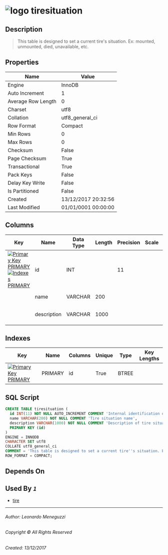 

# ![logo](../../../../../Images/table.svg) tiresituation

## <a name="#Description"></a>Description
> This table is designed to set a current tire's situation. Ex: mounted, unmounted, died, unavailable, etc.
## <a name="#Properties"></a>Properties
|Name|Value|
|---|---|
|Engine|InnoDB|
|Auto Increment|1|
|Average Row Length|0|
|Charset|utf8|
|Collation|utf8_general_ci|
|Row Format|Compact|
|Min Rows|0|
|Max Rows|0|
|Checksum|False|
|Page Checksum|True|
|Transactional|True|
|Pack Keys|False|
|Delay Key Write|False|
|Is Partitioned|False|
|Created|13/12/2017 20:32:56|
|Last Modified|01/01/0001 00:00:00|


## <a name="#Columns"></a>Columns
|Key|Name|Data Type|Length|Precision|Scale|Not Null|Auto Increment|Default|Virtual|Unsigned|Zerofill|Binary|Description
|---|---|---|---|---|---|---|---|---|---|---|---|---|---
|[![Primary Key PRIMARY](../../../../../Images/primarykey.svg)](#Indexes)[![Indexes PRIMARY](../../../../../Images/index.svg)](#Indexes)|id|INT||11||True|True||False|False|False|False|Internal identification of records for this table|
||name|VARCHAR|200|||True|False||False|False|False|False|Tire situation name|
||description|VARCHAR|1000|||True|False||False|False|False|False|Description of tire situation|

## <a name="#Indexes"></a>Indexes
|Key|Name|Columns|Unique|Type|Key Lengths
|---|---|---|---|---|---
|[![Primary Key PRIMARY](../../../../../Images/primarykey.svg)](#Indexes)|PRIMARY|id|True|BTREE||

## <a name="#SqlScript"></a>SQL Script
```SQL
CREATE TABLE tiresituation (
  id INT(11) NOT NULL AUTO_INCREMENT COMMENT 'Internal identification of records for this table',
  name VARCHAR(200) NOT NULL COMMENT 'Tire situation name',
  description VARCHAR(1000) NOT NULL COMMENT 'Description of tire situation',
  PRIMARY KEY (id)
)
ENGINE = INNODB
CHARACTER SET utf8
COLLATE utf8_general_ci
COMMENT = 'This table is designed to set a current tire''s situation. Ex: mounted, unmounted, died, unavailable, etc.'
ROW_FORMAT = COMPACT;
```

## <a name="#DependsOn"></a>Depends On


## <a name="#UsedBy"></a>Used By _`1`_
- [tire](tire.md)


___
###### Author: Leonardo Meneguzzi
###### Copyright © All Rights Reserved
###### Created: 13/12/2017
